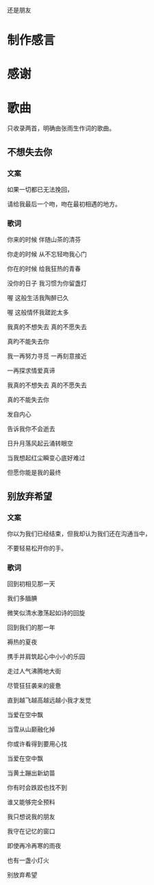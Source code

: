 还是朋友

# 制作感言

# 感谢

# 歌曲

只收录两首，明确由张雨生作词的歌曲。

## 不想失去你

### 文案

如果一切都已无法挽回，

请给我最后一个吻，吻在最初相遇的地方。

### 歌词

你来的时候 伴随山茶的清芬

你走的时候 从不忘轻吻我心门

你在的时候 给我狂热的青春

没你的日子 我习惯为你留盏灯

喔 这般生活我陶醉已久

喔 这般情怀我蹉跎太多

我真的不想失去 真的不愿失去

真旳不能失去你

我一再努力寻觅 一再刻意接近

一再探求情爱真谛

我真的不想失去 真的不愿失去

真的不能失去你

发自内心

告诉我你不会逝去

日升月落风起云涌转眼空

当我想起红尘瞬变心底好难过

但愿你能是我的最终

## 别放弃希望

### 文案

你以为我们已经结束，但我却认为我们还在沟通当中，

不要轻易松开你的手。

### 歌词

回到初相见那一天

我们多腼腆

微笑似清水激荡起如诗的回旋

回到我们的那一年

褥热的夏夜

携手并肩筑起心中小小的乐园

走过人气沸腾地大街

尽管狂狂袭来的疲惫

直到越飞越高越远越小我才发觉

当爱在空中飘

当雪从山巅融化掉

你或许看得到要用心找

当爱在空中飘

当黄土蹦出新幼苗

你有时会跌跤也找不到

谁又能够完全预料

我只想说我的朋友

我守在记忆的窗口

即使再冷再寒的雨夜

也有一盏小灯火

别放弃希望
